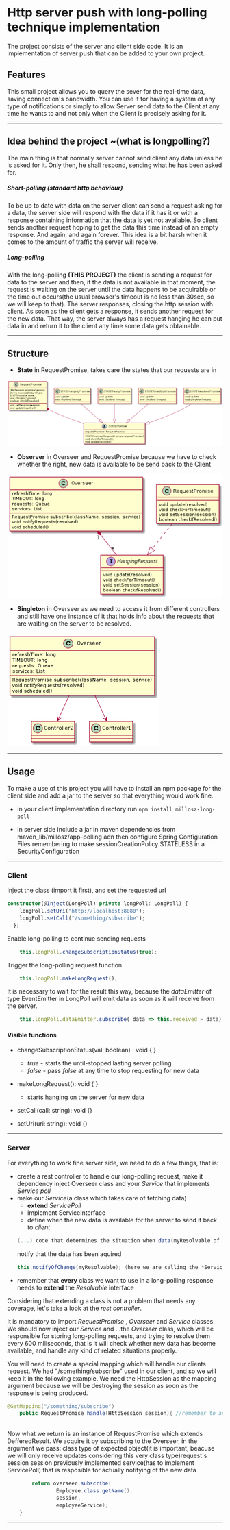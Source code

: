 # Http server push with long-polling technique implementation

The project consists of the server and client side code. It is an implementation of server push that can be added to your own project.

## Features
This small project allows you to query the sever for the real-time data, saving connection's bandwidth.
You can use it for having a system of any type of notifications or simply to allow Server send data to the Client at any time he wants to and not only when the Client is precisely asking for it.

---
## Idea  behind the project ~(what is longpolling?)

The main thing is that normally server cannot send client any data unless he is asked for it. Only then, he shall respond, sending what he has been asked for.

##### Short-polling (standard http behaviour)
To be up to date with data on the server client can send a request asking for a data, the server side will respond with the data if it has it or with a response containing information that the data is yet not available.
So client sends another request hoping to get the data this time instead of an empty response. And again, and again forever.
This idea is a bit harsh when it comes to the amount of traffic the server will receive.

##### Long-polling
With the long-polling **(THIS PROJECT)** the client is sending a request for data to the server and then, if the data is not available in that moment, the request is waiting on the server until the data happens to be acquirable or the time out occurs(the usual browser's timeout is no less than 30sec, so we will keep to that).
The server responses, closing the http session with client.
As soon as the client gets a response, it sends another request for the new data. That way, the server always has a request hanging he can put data in and return it to the client any time some data gets obtainable.

---

## Structure
* **State** in RequestPromise, takes care the states that our requests are in

![STATE design pattern](diagrams/state.png)

* **Observer** in Overseer and RequestPromise because we have to check whether the right, new data is available to be send back to the Client

![OBSERVER design pattern](diagrams/observer.png)

* **Singleton** in Overseer as we need to access it from different controllers and still have one instance of it that holds info about the requests that are waiting on the server to be resolved.

![SINGLETON design pattern](diagrams/singleton.png)


---
## Usage

To make a use of this project you will have to install an npm package for the client side and add a jar to the server so that everything would work fine.

* in your client implementation directory run `npm install millosz-long-poll` 

* in server side include a jar in maven dependencies from maven_lib/millosz/app-polling adn then configure Spring Configuration Files remembering to make sessionCreationPolicy STATELESS in a SecurityConfiguration
---
### Client
Inject the class (import it first), and set the requested url
```typescript
constructor(@Inject(LongPoll) private longPoll: LongPoll) {
    longPoll.setUri("http://localhost:8080"); 
    longPoll.setCall("/something/subscribe");
  };
``` 
Enable long-polling to continue sending requests
```typescript
    this.longPoll.changeSubscriptionStatus(true); 
```
Trigger the long-polling request function
```typescript
    this.longPoll.makeLongRequest();
```
It is necessary to wait for the result this way, because the *dataEmitter* of type EventEmitter in LongPoll will emit data as soon as it will receive from the server.
```typescript
    this.longPoll.dataEmitter.subscribe( data => this.received = data)
```

#### Visible functions
  * changeSubscriptionStatus(val: boolean) : void { }
    - *true* - starts the until-stopped lasting server polling
    - *false* - pass *false* at any time to stop requesting for new data

  * makeLongRequest(): void { }
    - starts hanging on the server for new data
* setCall(call: string): void {}

* setUri(uri: string): void {}
---
### Server
For everything to work fine server side, we need to do a few things, that is:

* create a rest controller to handle our long-polling request, make it dependency inject Overseer class and your *Service* that implements *Service poll*
* make our *Service*(a class which takes care of fetching data)
    - **extend** *ServicePoll* 
    - implement ServiceInterface
    - define when the new data is available for the server to send it back to *client*
    ```java
    (...) code that determines the situation when data(myResolvable of type Resolvable) is acquired
    ```
    notify that the data has been aquired
    ```java
    this.notifyOfChange(myResolvable); (here we are calling the *ServicePoll* method)
    ```
* remember that **every** class we want to use in a long-polling response needs to **extend** the *Resolvable* interface

Considering that extending a class is not a problem that needs any coverage, let's take a look at the *rest controller*.

It is mandatory to import *RequestPromise* , *Overseer*  and *Service* classes.
We should now inject our *Service* and ...the *Overseer* class, which will be responsible for storing long-polling requests, and trying to resolve them every 600 miliseconds, that is it will check whether new data has become available, and handle any kind of related situations properly.

You will need to create a special mapping which will handle our clients request.
We had "/something/subscribe" used in our client, and so we will keep it in the following example.
We need the HttpSession as the mapping argument because we will be destroying the session as soon as the response is being produced.
```java
@GetMapping("/something/subscribe")
    public RequestPromise handle(HttpSession session){ //remember to add HttpSession argument of the mapping
    
```
Now what we return is an instance of RequestPromise which extends DefferedResult<Resolvable>.
We acquire it by subscribing to the Overseer, in the argument we pass:
    class type of expected object(it is important, beacuse we will only receive updates considering this very class type)request's session
    session
    previously implemented service(has to implement ServicePoll) that is resposible for actually notifying of the new data
    
```java
        return overseer.subscribe(
                Employee.class.getName(),
                session,
                employeeService);
    }
```
---



